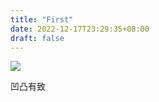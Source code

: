 ```yaml
---
title: "First"
date: 2022-12-17T23:29:35+08:00
draft: false
---
```


![](https://h1hot.xyz/uploads/052322-f6d4b6b6465c8bd4f0e608334160bf16/01.jpg)

凹凸有致